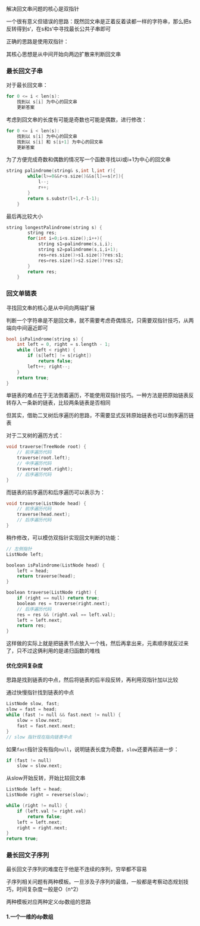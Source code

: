 解决回文串问题的核心是双指针

一个很有意义但错误的思路：既然回文串是正着反着读都一样的字符串，那么把s反转得到s‘，在s和s’中寻找最长公共子串即可

正确的思路是使用双指针：

其核心思想是从中间开始向两边扩散来判断回文串

### 最长回文子串

对于最长回文串：

```c++
for 0 <= i < len(s):
    找到以 s[i] 为中心的回文串
    更新答案
```

考虑到回文串的长度有可能是奇数也可能是偶数，进行修改：

```c++
for 0 <= i < len(s):
    找到以 s[i] 为中心的回文串
    找到以 s[i] 和 s[i+1] 为中心的回文串
    更新答案
```

为了方便完成奇数和偶数的情况写一个函数寻找以i或i+1为中心的回文串

```c++
string palindrome(string& s,int l,int r){
        while(l>=0&&r<s.size()&&s[l]==s[r]){
            l--;
            r++;
        }
        return s.substr(l+1,r-l-1);
    }
```

最后再比较大小

```c++
string longestPalindrome(string s) {
        string res;
        for(int i=0;i<s.size();i++){
            string s1=palindrome(s,i,i);
            string s2=palindrome(s,i,i+1);
            res=res.size()>s1.size()?res:s1;
            res=res.size()>s2.size()?res:s2;
        }
        return res;
    }
```

### 回文单链表

寻找回文串的核心是从中间向两端扩展

判断一个字符串是不是回文串，就不需要考虑奇偶情况，只需要双指针技巧，从两端向中间逼近即可

```c++
bool isPalindrome(string s) {
    int left = 0, right = s.length - 1;
    while (left < right) {
        if (s[left] != s[right])
            return false;
        left++; right--;
    }
    return true;
}
```

单链表的难点在于无法倒着遍历，不能使用双指针技巧。一种方法是把原始链表反转存入一条新的链表，比较两条链表是否相同

但其实，借助二叉树后序遍历的思路，不需要显式反转原始链表也可以倒序遍历链表

对于二叉树的遍历方式：

```c++
void traverse(TreeNode root) {
    // 前序遍历代码
    traverse(root.left);
    // 中序遍历代码
    traverse(root.right);
    // 后序遍历代码
}
```

而链表的前序遍历和后序遍历可以表示为：

```c++
void traverse(ListNode head) {
    // 前序遍历代码
    traverse(head.next);
    // 后序遍历代码
}
```

稍作修改，可以模仿双指针实现回文判断的功能：

```c++
// 左侧指针
ListNode left;

boolean isPalindrome(ListNode head) {
    left = head;
    return traverse(head);
}

boolean traverse(ListNode right) {
    if (right == null) return true;
    boolean res = traverse(right.next);
    // 后序遍历代码
    res = res && (right.val == left.val);
    left = left.next;
    return res;
}
```

这样做的实际上就是把链表节点放入一个栈，然后再拿出来，元素顺序就反过来了，只不过这俩利用的是递归函数的堆栈

#### 优化空间复杂度

思路是找到链表的中点，然后将链表的后半段反转，再利用双指针加以比较

通过快慢指针找到链表的中点

```c++
ListNode slow, fast;
slow = fast = head;
while (fast != null && fast.next != null) {
    slow = slow.next;
    fast = fast.next.next;
}
// slow 指针现在指向链表中点
```

如果`fast`指针没有指向`null`，说明链表长度为奇数，`slow`还要再前进一步：

```c++
if (fast != null)
    slow = slow.next;
```

从slow开始反转，开始比较回文串

```c++
ListNode left = head;
ListNode right = reverse(slow);

while (right != null) {
    if (left.val != right.val)
        return false;
    left = left.next;
    right = right.next;
}
return true;
```





### 最长回文子序列

最长回文子序列的难度在于他是不连续的序列，穷举都不容易

子序列相关问题有两种模板。一旦涉及子序列的最值，一般都是考察动态规划技巧，时间复杂度一般是O（n^2）

两种模板对应两种定义dp数组的思路

#### 1.一个一维的dp数组

